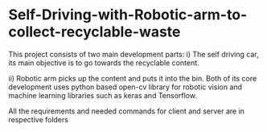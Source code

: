 # Self-Driving-with-Robotic-arm-to-collect-recyclable-waste

This project consists of two main development parts: 
i) The self driving car, its main objective is to go
towards the recyclable content. 

ii) Robotic arm picks up the content and puts it into the bin. Both of its
core development uses python based open-cv library for robotic vision and machine learning libraries such
as keras and Tensorflow.

All the requirements and needed commands for client and server are in respective folders
